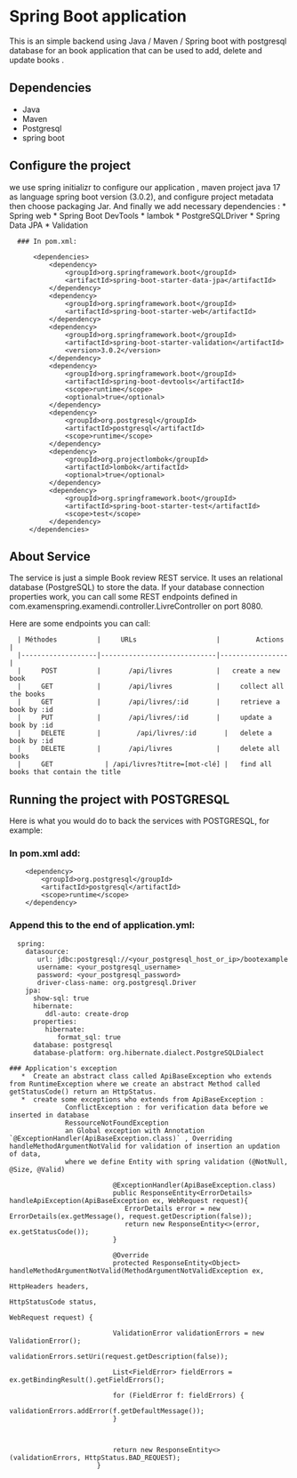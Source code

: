# Spring Boot application

This is an simple backend using Java / Maven / Spring boot with postgresql database  for an book application that can be used to add, delete and update books .

## Dependencies

  - Java
  - Maven
  - Postgresql
  - spring boot
  

## Configure the project

  we use spring initializr to configure our application , maven project java 17 as language spring boot version (3.0.2), 
  and configure project metadata then choose packaging Jar.
  And finally we add  necessary dependencies :
      * Spring web
      * Spring Boot DevTools
      * lambok
      * PostgreSQLDriver
      * Spring Data JPA
      * Validation
      
      ### In pom.xml:
      
          <dependencies>
              <dependency>
                  <groupId>org.springframework.boot</groupId>
                  <artifactId>spring-boot-starter-data-jpa</artifactId>
              </dependency>
              <dependency>
                  <groupId>org.springframework.boot</groupId>
                  <artifactId>spring-boot-starter-web</artifactId>
              </dependency>
              <dependency>
                  <groupId>org.springframework.boot</groupId>
                  <artifactId>spring-boot-starter-validation</artifactId>
                  <version>3.0.2</version>
              </dependency>
              <dependency>
                  <groupId>org.springframework.boot</groupId>
                  <artifactId>spring-boot-devtools</artifactId>
                  <scope>runtime</scope>
                  <optional>true</optional>
              </dependency>
              <dependency>
                  <groupId>org.postgresql</groupId>
                  <artifactId>postgresql</artifactId>
                  <scope>runtime</scope>
              </dependency>
              <dependency>
                  <groupId>org.projectlombok</groupId>
                  <artifactId>lombok</artifactId>
                  <optional>true</optional>
              </dependency>
              <dependency>
                  <groupId>org.springframework.boot</groupId>
                  <artifactId>spring-boot-starter-test</artifactId>
                  <scope>test</scope>
              </dependency>
         </dependencies>
      
 ## About Service
 
   The service is just a simple Book review REST service. It uses an relational database (PostgreSQL) to store the data.
   If your database connection properties work, you can call some REST endpoints defined in com.examenspring.examendi.controller.LivreController on port 8080.
   
   Here are some endpoints you can call:
   
      | Méthodes          |     URLs                    |         Actions |
      |-------------------|-----------------------------|-----------------|
      |     POST          |       /api/livres           | 	create a new book
      |     GET           |	      /api/livres           |	  collect all the books
      |     GET           |       /api/livres/:id       |	  retrieve a book by :id
      |     PUT           |	      /api/livres/:id       |	  update a book by :id
      |     DELETE        | 	    /api/livres/:id       |	  delete a book by :id
      |     DELETE        |	      /api/livres           |	  delete all books
      |     GET 	        | /api/livres?titre=[mot-clé] |	  find all books that contain the title
      
      
 ## Running the project with POSTGRESQL
 
   Here is what you would do to back the services with POSTGRESQL, for example:
   
   ### In pom.xml add:
    
        <dependency>
            <groupId>org.postgresql</groupId>
            <artifactId>postgresql</artifactId>
            <scope>runtime</scope>
        </dependency>
        
   ### Append this to the end of application.yml: 
   
      spring:
        datasource:
           url: jdbc:postgresql://<your_postgresql_host_or_ip>/bootexample
           username: <your_postgresql_username>
           password: <your_postgresql_password>
           driver-class-name: org.postgresql.Driver
        jpa:
          show-sql: true
          hibernate:
             ddl-auto: create-drop
          properties:
             hibernate:
                format_sql: true
          database: postgresql
          database-platform: org.hibernate.dialect.PostgreSQLDialect
          
    ### Application's exception
       *  Create an abstract class called ApiBaseException who extends from RuntimeException where we create an abstract Method called getStatusCode() return an HttpStatus.
       *  create some exceptions who extends from ApiBaseException : 
                  ConflictException : for verification data before we inserted in database
                  RessourceNotFoundException 
                  an Global exception with Annotation `@ExceptionHandler(ApiBaseException.class)` , Overriding handleMethodArgumentNotValid for validation of insertion an updation of data, 
                  where we define Entity with spring validation (@NotNull, @Size, @Valid)
                              
                              @ExceptionHandler(ApiBaseException.class)
                              public ResponseEntity<ErrorDetails> handleApiException(ApiBaseException ex, WebRequest request){
                                 ErrorDetails error = new ErrorDetails(ex.getMessage(), request.getDescription(false));
                                 return new ResponseEntity<>(error, ex.getStatusCode());
                              }
                  
                              @Override
                              protected ResponseEntity<Object> handleMethodArgumentNotValid(MethodArgumentNotValidException ex,
                                                                                              HttpHeaders headers,
                                                                                              HttpStatusCode status,
                                                                                              WebRequest request) {
        
                              ValidationError validationErrors = new ValidationError();
                              validationErrors.setUri(request.getDescription(false));

                              List<FieldError> fieldErrors = ex.getBindingResult().getFieldErrors();

                              for (FieldError f: fieldErrors) {
                                  validationErrors.addError(f.getDefaultMessage());
                              }

        

                              return new ResponseEntity<>(validationErrors, HttpStatus.BAD_REQUEST);
                          }
       
